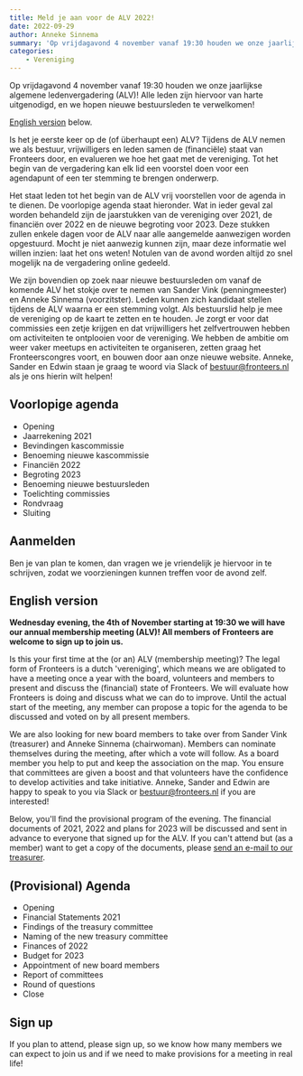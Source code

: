 ```yaml
---
title: Meld je aan voor de ALV 2022!
date: 2022-09-29
author: Anneke Sinnema
summary: 'Op vrijdagavond 4 november vanaf 19:30 houden we onze jaarlijkse algemene ledenvergadering (ALV)! Alle leden zijn hiervoor van harte uitgenodigd, en we hopen nieuwe bestuursleden te verwelkomen!'
categories:
    - Vereniging
---
```


Op vrijdagavond 4 november vanaf 19:30 houden we onze jaarlijkse algemene ledenvergadering (ALV)! Alle leden zijn hiervoor van harte uitgenodigd, en we hopen nieuwe bestuursleden te verwelkomen!

[English version](#english-version) below.

Is het je eerste keer op de (of überhaupt een) ALV? Tijdens de ALV nemen we als bestuur, vrijwilligers en leden samen de (financiële) staat van Fronteers door, en evalueren we hoe het gaat met de vereniging. Tot het begin van de vergadering kan elk lid een voorstel doen voor een agendapunt of een ter stemming te brengen onderwerp.

Het staat leden tot het begin van de ALV vrij voorstellen voor de agenda in te dienen. De voorlopige agenda staat hieronder. Wat in ieder geval zal worden behandeld zijn de jaarstukken van de vereniging over 2021, de financiën over 2022 en de nieuwe begroting voor 2023. Deze stukken zullen enkele dagen voor de ALV naar alle aangemelde aanwezigen worden opgestuurd. Mocht je niet aanwezig kunnen zijn, maar deze informatie wel willen inzien: laat het ons weten!
Notulen van de avond worden altijd zo snel mogelijk na de vergadering online gedeeld.

We zijn bovendien op zoek naar nieuwe bestuursleden om vanaf de komende ALV het stokje over te nemen van Sander Vink (penningmeester) en Anneke Sinnema (voorzitster). Leden kunnen zich kandidaat stellen tijdens de ALV waarna er een stemming volgt. Als bestuurslid help je mee de vereniging op de kaart te zetten en te houden. Je zorgt er voor dat commissies een zetje krijgen en dat vrijwilligers het zelfvertrouwen hebben om activiteiten te ontplooien voor de vereniging. We hebben de ambitie om weer vaker meetups en activiteiten te organiseren, zetten graag het Fronteerscongres voort, en bouwen door aan onze nieuwe website. Anneke, Sander en Edwin staan je graag te woord via Slack of bestuur@fronteers.nl als je ons hierin wilt helpen!

## Voorlopige agenda

-   Opening
-   Jaarrekening 2021
-   Bevindingen kascommissie
-   Benoeming nieuwe kascommissie
-   Financiën 2022
-   Begroting 2023
-   Benoeming nieuwe bestuursleden
-   Toelichting commissies
-   Rondvraag
-   Sluiting

## Aanmelden

Ben je van plan te komen, dan vragen we je vriendelijk je hiervoor in te schrijven, zodat we voorzieningen kunnen treffen voor de avond zelf.

## English version

**Wednesday evening, the 4th of November starting at 19:30 we will have our annual membership meeting (ALV)! All members of Fronteers are welcome to sign up to join us.**

Is this your first time at the (or an) ALV (membership meeting)? The legal form of Fronteers is a dutch 'vereniging', which means we are obligated to have a meeting once a year with the board, volunteers and members to present and discuss the (financial) state of Fronteers. We will evaluate how Fronteers is doing and discuss what we can do to improve. Until the actual start of the meeting, any member can propose a topic for the agenda to be discussed and voted on by all present members.

We are also looking for new board members to take over from Sander Vink (treasurer) and Anneke Sinnema (chairwoman). Members can nominate themselves during the meeting, after which a vote will follow. As a board member you help to put and keep the association on the map. You ensure that committees are given a boost and that volunteers have the confidence to develop activities and take initiative. Anneke, Sander and Edwin are happy to speak to you via Slack or bestuur@fronteers.nl if you are interested!

Below, you'll find the provisional program of the evening. The financial documents of 2021, 2022 and plans for 2023 will be discussed and sent in advance to everyone that signed up for the ALV. If you can't attend but (as a member) want to get a copy of the documents, please [send an e-mail to our treasurer](mailto:penningmeester@fronteers.nl).

## (Provisional) Agenda

-   Opening
-   Financial Statements 2021
-   Findings of the treasury committee
-   Naming of the new treasury committee
-   Finances of 2022
-   Budget for 2023
-   Appointment of new board members
-   Report of committees
-   Round of questions
-   Close

## Sign up

If you plan to attend, please sign up, so we know how many members we can expect to join us and if we need to make provisions for a meeting in real life!
